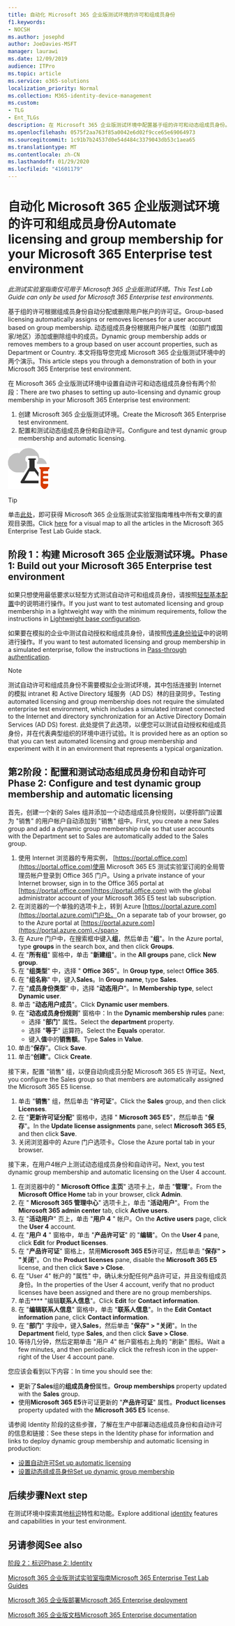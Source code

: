 ```yaml
---
title: 自动化 Microsoft 365 企业版测试环境的许可和组成员身份
f1.keywords:
- NOCSH
ms.author: josephd
author: JoeDavies-MSFT
manager: laurawi
ms.date: 12/09/2019
audience: ITPro
ms.topic: article
ms.service: o365-solutions
localization_priority: Normal
ms.collection: M365-identity-device-management
ms.custom:
- TLG
- Ent_TLGs
description: 在 Microsoft 365 企业版测试环境中配置基于组的许可和动态组成员身份。
ms.openlocfilehash: 0575f2aa763f85a0042e6d02f9cce65e69064973
ms.sourcegitcommit: 1c91b7b24537d0e54d484c3379043db53c1aea65
ms.translationtype: MT
ms.contentlocale: zh-CN
ms.lasthandoff: 01/29/2020
ms.locfileid: "41601179"
---
```

# <a name="automate-licensing-and-group-membership-for-your-microsoft-365-enterprise-test-environment"></a><span data-ttu-id="2d9d7-103">自动化 Microsoft 365 企业版测试环境的许可和组成员身份</span><span class="sxs-lookup"><span data-stu-id="2d9d7-103">Automate licensing and group membership for your Microsoft 365 Enterprise test environment</span></span>

<span data-ttu-id="2d9d7-104">*此测试实验室指南仅可用于 Microsoft 365 企业版测试环境。*</span><span class="sxs-lookup"><span data-stu-id="2d9d7-104">*This Test Lab Guide can only be used for Microsoft 365 Enterprise test environments.*</span></span>

<span data-ttu-id="2d9d7-105">基于组的许可根据组成员身份自动分配或删除用户帐户的许可证。</span><span class="sxs-lookup"><span data-stu-id="2d9d7-105">Group-based licensing automatically assigns or removes licenses for a user account based on group membership.</span></span> <span data-ttu-id="2d9d7-106">动态组成员身份根据用户帐户属性（如部门或国家/地区）添加或删除组中的成员。</span><span class="sxs-lookup"><span data-stu-id="2d9d7-106">Dynamic group membership adds or removes members to a group based on user account properties, such as Department or Country.</span></span> <span data-ttu-id="2d9d7-107">本文将指导您完成 Microsoft 365 企业版测试环境中的两个演示。</span><span class="sxs-lookup"><span data-stu-id="2d9d7-107">This article steps you through a demonstration of both in your Microsoft 365 Enterprise test environment.</span></span>

<span data-ttu-id="2d9d7-108">在 Microsoft 365 企业版测试环境中设置自动许可和动态组成员身份有两个阶段：</span><span class="sxs-lookup"><span data-stu-id="2d9d7-108">There are two phases to setting up auto-licensing and dynamic group membership in your Microsoft 365 Enterprise test environment:</span></span>

1. <span data-ttu-id="2d9d7-109">创建 Microsoft 365 企业版测试环境。</span><span class="sxs-lookup"><span data-stu-id="2d9d7-109">Create the Microsoft 365 Enterprise test environment.</span></span>
2. <span data-ttu-id="2d9d7-110">配置和测试动态组成员身份和自动许可。</span><span class="sxs-lookup"><span data-stu-id="2d9d7-110">Configure and test dynamic group membership and automatic licensing.</span></span>

![适用于 Microsoft 云的测试实验室指南](media/m365-enterprise-test-lab-guides/cloud-tlg-icon.png) 
    
> [!TIP]
> <span data-ttu-id="2d9d7-112">单击[此处](media/m365-enterprise-test-lab-guides/Microsoft365EnterpriseTLGStack.pdf)，即可获得 Microsoft 365 企业版测试实验室指南堆栈中所有文章的直观目录图。</span><span class="sxs-lookup"><span data-stu-id="2d9d7-112">Click [here](media/m365-enterprise-test-lab-guides/Microsoft365EnterpriseTLGStack.pdf) for a visual map to all the articles in the Microsoft 365 Enterprise Test Lab Guide stack.</span></span>
  
## <a name="phase-1-build-out-your-microsoft-365-enterprise-test-environment"></a><span data-ttu-id="2d9d7-113">阶段 1：构建 Microsoft 365 企业版测试环境。</span><span class="sxs-lookup"><span data-stu-id="2d9d7-113">Phase 1: Build out your Microsoft 365 Enterprise test environment</span></span>

<span data-ttu-id="2d9d7-114">如果只想使用最低要求以轻型方式测试自动许可和组成员身份，请按照[轻型基本配置](lightweight-base-configuration-microsoft-365-enterprise.md)中的说明进行操作。</span><span class="sxs-lookup"><span data-stu-id="2d9d7-114">If you just want to test automated licensing and group membership in a lightweight way with the minimum requirements, follow the instructions in [Lightweight base configuration](lightweight-base-configuration-microsoft-365-enterprise.md).</span></span>
  
<span data-ttu-id="2d9d7-115">如果要在模拟的企业中测试自动授权和组成员身份，请按照[传递身份验证](pass-through-auth-m365-ent-test-environment.md)中的说明进行操作。</span><span class="sxs-lookup"><span data-stu-id="2d9d7-115">If you want to test automated licensing and group membership in a simulated enterprise, follow the instructions in [Pass-through authentication](pass-through-auth-m365-ent-test-environment.md).</span></span>
  
> [!NOTE]
> <span data-ttu-id="2d9d7-116">测试自动许可和组成员身份不需要模拟企业测试环境，其中包括连接到 Internet 的模拟 intranet 和 Active Directory 域服务（AD DS）林的目录同步。</span><span class="sxs-lookup"><span data-stu-id="2d9d7-116">Testing automated licensing and group membership does not require the simulated enterprise test environment, which includes a simulated intranet connected to the Internet and directory synchronization for an Active Directory Domain Services (AD DS) forest.</span></span> <span data-ttu-id="2d9d7-117">此处提供了此选项，以便您可以测试自动授权和组成员身份，并在代表典型组织的环境中进行试验。</span><span class="sxs-lookup"><span data-stu-id="2d9d7-117">It is provided here as an option so that you can test automated licensing and group membership and experiment with it in an environment that represents a typical organization.</span></span> 
  
## <a name="phase-2-configure-and-test-dynamic-group-membership-and-automatic-licensing"></a><span data-ttu-id="2d9d7-118">第2阶段：配置和测试动态组成员身份和自动许可</span><span class="sxs-lookup"><span data-stu-id="2d9d7-118">Phase 2: Configure and test dynamic group membership and automatic licensing</span></span>

<span data-ttu-id="2d9d7-119">首先，创建一个新的 Sales 组并添加一个动态组成员身份规则，以便将部门设置为 "销售" 的用户帐户自动添加到 "销售" 组中。</span><span class="sxs-lookup"><span data-stu-id="2d9d7-119">First, you create a new Sales group and add a dynamic group membership rule so that user accounts with the Department set to Sales are automatically added to the Sales group.</span></span>

1. <span data-ttu-id="2d9d7-120">使用 Internet 浏览器的专用实例， [https://portal.office.com](https://portal.office.com)使用 Microsoft 365 E5 测试实验室订阅的全局管理员帐户登录到 Office 365 门户。</span><span class="sxs-lookup"><span data-stu-id="2d9d7-120">Using a private instance of your Internet browser, sign in to the Office 365 portal at [https://portal.office.com](https://portal.office.com) with the global administrator account of your Microsoft 365 E5 test lab subscription.</span></span>
2. <span data-ttu-id="2d9d7-121">在浏览器的一个单独的选项卡上，转到 Azure [https://portal.azure.com](https://portal.azure.com)门户处。</span><span class="sxs-lookup"><span data-stu-id="2d9d7-121">On a separate tab of your browser, go to the Azure portal at [https://portal.azure.com](https://portal.azure.com).</span></span>
3. <span data-ttu-id="2d9d7-122">在 Azure 门户中，在搜索框中键入**组**，然后单击 "**组**"。</span><span class="sxs-lookup"><span data-stu-id="2d9d7-122">In the Azure portal, type **groups** in the search box, and then click **Groups**.</span></span>
4. <span data-ttu-id="2d9d7-123">在 "**所有组**" 窗格中，单击 "**新建组**"。</span><span class="sxs-lookup"><span data-stu-id="2d9d7-123">in the **All groups** pane, click **New group**.</span></span>
5. <span data-ttu-id="2d9d7-124">在 "**组类型**" 中，选择 " **Office 365**"。</span><span class="sxs-lookup"><span data-stu-id="2d9d7-124">In **Group type**, select **Office 365**.</span></span>
6. <span data-ttu-id="2d9d7-125">在 "**组名称**" 中，键入**Sales**。</span><span class="sxs-lookup"><span data-stu-id="2d9d7-125">In **Group name**, type **Sales**.</span></span>
7. <span data-ttu-id="2d9d7-126">在 "**成员身份类型**" 中，选择 "**动态用户**"。</span><span class="sxs-lookup"><span data-stu-id="2d9d7-126">In **Membership type**, select **Dynamic user**.</span></span>
8. <span data-ttu-id="2d9d7-127">单击 "**动态用户成员**"。</span><span class="sxs-lookup"><span data-stu-id="2d9d7-127">Click **Dynamic user members**.</span></span>
9. <span data-ttu-id="2d9d7-128">在 "**动态成员身份规则**" 窗格中：</span><span class="sxs-lookup"><span data-stu-id="2d9d7-128">In the **Dynamic membership rules** pane:</span></span> 
   - <span data-ttu-id="2d9d7-129">选择 "**部门**" 属性。</span><span class="sxs-lookup"><span data-stu-id="2d9d7-129">Select the **department** property.</span></span>
   - <span data-ttu-id="2d9d7-130">选择 "**等于**" 运算符。</span><span class="sxs-lookup"><span data-stu-id="2d9d7-130">Select the **Equals** operator.</span></span>
   - <span data-ttu-id="2d9d7-131">键入**值**中的**销售额**。</span><span class="sxs-lookup"><span data-stu-id="2d9d7-131">Type **Sales** in **Value**.</span></span>
10. <span data-ttu-id="2d9d7-132">单击“**保存**”。</span><span class="sxs-lookup"><span data-stu-id="2d9d7-132">Click **Save**.</span></span>
11. <span data-ttu-id="2d9d7-133">单击“**创建**”。</span><span class="sxs-lookup"><span data-stu-id="2d9d7-133">Click **Create**.</span></span>

<span data-ttu-id="2d9d7-134">接下来，配置 "销售" 组，以便自动向成员分配 Microsoft 365 E5 许可证。</span><span class="sxs-lookup"><span data-stu-id="2d9d7-134">Next, you configure the Sales group so that members are automatically assigned the Microsoft 365 E5 license.</span></span>

1. <span data-ttu-id="2d9d7-135">单击 "**销售**" 组，然后单击 "**许可证**"。</span><span class="sxs-lookup"><span data-stu-id="2d9d7-135">Click the **Sales** group, and then click **Licenses**.</span></span>
2. <span data-ttu-id="2d9d7-136">在 "**更新许可证分配**" 窗格中，选择 " **Microsoft 365 E5**"，然后单击 "**保存**"。</span><span class="sxs-lookup"><span data-stu-id="2d9d7-136">In the **Update license assignments** pane, select **Microsoft 365 E5**, and then click **Save**.</span></span>
3. <span data-ttu-id="2d9d7-137">关闭浏览器中的 Azure 门户选项卡。</span><span class="sxs-lookup"><span data-stu-id="2d9d7-137">Close the Azure portal tab in your browser.</span></span>

<span data-ttu-id="2d9d7-138">接下来，在用户4帐户上测试动态组成员身份和自动许可。</span><span class="sxs-lookup"><span data-stu-id="2d9d7-138">Next, you test dynamic group membership and automatic licensing on the User 4 account.</span></span> 

1. <span data-ttu-id="2d9d7-139">在浏览器中的 " **Microsoft Office 主页**" 选项卡上，单击 "**管理**"。</span><span class="sxs-lookup"><span data-stu-id="2d9d7-139">From the **Microsoft Office Home** tab in your browser, click **Admin**.</span></span>
2. <span data-ttu-id="2d9d7-140">在 " **Microsoft 365 管理中心**" 选项卡上，单击 "**活动用户**"。</span><span class="sxs-lookup"><span data-stu-id="2d9d7-140">From the **Microsoft 365 admin center** tab, click **Active users**.</span></span>
3. <span data-ttu-id="2d9d7-141">在 "**活动用户**" 页上，单击 "**用户 4** " 帐户。</span><span class="sxs-lookup"><span data-stu-id="2d9d7-141">On the **Active users** page, click the **User 4** account.</span></span>
4. <span data-ttu-id="2d9d7-142">在 "**用户 4** " 窗格中，单击 "**产品许可证**" 的 "**编辑**"。</span><span class="sxs-lookup"><span data-stu-id="2d9d7-142">On the **User 4** pane, click **Edit** for **Product licenses**.</span></span>
5. <span data-ttu-id="2d9d7-143">在 "**产品许可证**" 窗格上，禁用**Microsoft 365 E5**许可证，然后单击 "**保存" > "关闭**"。</span><span class="sxs-lookup"><span data-stu-id="2d9d7-143">On the **Product licenses** pane, disable the **Microsoft 365 E5** license, and then click **Save > Close**.</span></span>
6. <span data-ttu-id="2d9d7-144">在 "User 4" 帐户的 "属性" 中，确认未分配任何产品许可证，并且没有组成员身份。</span><span class="sxs-lookup"><span data-stu-id="2d9d7-144">In the properties of the User 4 account, verify that no product licenses have been assigned and there are no group memberships.</span></span>
7. <span data-ttu-id="2d9d7-145">单击\*\*\*\* "编辑**联系人信息**"。</span><span class="sxs-lookup"><span data-stu-id="2d9d7-145">Click **Edit** for **Contact information**.</span></span>
8. <span data-ttu-id="2d9d7-146">在 "**编辑联系人信息**" 窗格中，单击 "**联系人信息**"。</span><span class="sxs-lookup"><span data-stu-id="2d9d7-146">In the **Edit Contact information** pane, click **Contact information**.</span></span>
9. <span data-ttu-id="2d9d7-147">在 "**部门**" 字段中，键入**Sales**，然后单击 "**保存" > "关闭**"。</span><span class="sxs-lookup"><span data-stu-id="2d9d7-147">In the **Department** field, type **Sales**, and then click **Save > Close**.</span></span>
10. <span data-ttu-id="2d9d7-148">等待几分钟，然后定期单击 "用户 4" 帐户窗格右上角的 "刷新" 图标。</span><span class="sxs-lookup"><span data-stu-id="2d9d7-148">Wait a few minutes, and then periodically click the refresh icon in the upper-right of the User 4 account pane.</span></span> 

<span data-ttu-id="2d9d7-149">您应该会看到以下内容：</span><span class="sxs-lookup"><span data-stu-id="2d9d7-149">In time you should see the:</span></span>

- <span data-ttu-id="2d9d7-150">更新了**Sales**组的**组成员身份**属性。</span><span class="sxs-lookup"><span data-stu-id="2d9d7-150">**Group memberships** property updated with the **Sales** group.</span></span>
- <span data-ttu-id="2d9d7-151">使用**Microsoft 365 E5**许可证更新的 "**产品许可证**" 属性。</span><span class="sxs-lookup"><span data-stu-id="2d9d7-151">**Product licenses** property updated with the **Microsoft 365 E5** license.</span></span>

<span data-ttu-id="2d9d7-152">请参阅 Identity 阶段的这些步骤，了解在生产中部署动态组成员身份和自动许可的信息和链接：</span><span class="sxs-lookup"><span data-stu-id="2d9d7-152">See these steps in the Identity phase for information and links to deploy dynamic group membership and automatic licensing in production:</span></span>

- [<span data-ttu-id="2d9d7-153">设置自动许可</span><span class="sxs-lookup"><span data-stu-id="2d9d7-153">Set up automatic licensing</span></span>](identity-use-group-management.md#identity-group-license)
- [<span data-ttu-id="2d9d7-154">设置动态组成员身份</span><span class="sxs-lookup"><span data-stu-id="2d9d7-154">Set up dynamic group membership</span></span>](identity-use-group-management.md#identity-dyn-groups)

## <a name="next-step"></a><span data-ttu-id="2d9d7-155">后续步骤</span><span class="sxs-lookup"><span data-stu-id="2d9d7-155">Next step</span></span>

<span data-ttu-id="2d9d7-156">在测试环境中探索其他[标识](m365-enterprise-test-lab-guides.md#identity)特性和功能。</span><span class="sxs-lookup"><span data-stu-id="2d9d7-156">Explore additional [identity](m365-enterprise-test-lab-guides.md#identity) features and capabilities in your test environment.</span></span>

## <a name="see-also"></a><span data-ttu-id="2d9d7-157">另请参阅</span><span class="sxs-lookup"><span data-stu-id="2d9d7-157">See also</span></span>

[<span data-ttu-id="2d9d7-158">阶段 2：标识</span><span class="sxs-lookup"><span data-stu-id="2d9d7-158">Phase 2: Identity</span></span>](identity-infrastructure.md)

[<span data-ttu-id="2d9d7-159">Microsoft 365 企业版测试实验室指南</span><span class="sxs-lookup"><span data-stu-id="2d9d7-159">Microsoft 365 Enterprise Test Lab Guides</span></span>](m365-enterprise-test-lab-guides.md)

[<span data-ttu-id="2d9d7-160">Microsoft 365 企业版部署</span><span class="sxs-lookup"><span data-stu-id="2d9d7-160">Microsoft 365 Enterprise deployment</span></span>](deploy-microsoft-365-enterprise.md)

[<span data-ttu-id="2d9d7-161">Microsoft 365 企业版文档</span><span class="sxs-lookup"><span data-stu-id="2d9d7-161">Microsoft 365 Enterprise documentation</span></span>](https://docs.microsoft.com/microsoft-365-enterprise/)
